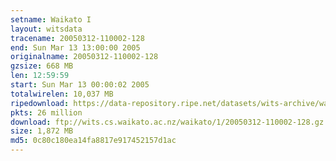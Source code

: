 ```yaml
---
setname: Waikato I
layout: witsdata
tracename: 20050312-110002-128
end: Sun Mar 13 13:00:00 2005
originalname: 20050312-110002-128
gzsize: 668 MB
len: 12:59:59
start: Sun Mar 13 00:00:02 2005
totalwirelen: 10,037 MB
ripedownload: https://data-repository.ripe.net/datasets/wits-archive/waikato/1/20050312-110002-128.gz
pkts: 26 million
download: ftp://wits.cs.waikato.ac.nz/waikato/1/20050312-110002-128.gz
size: 1,872 MB
md5: 0c80c180ea14fa8817e917452157d1ac
---
```

